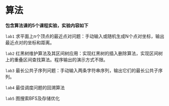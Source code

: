 # 算法

**包含算法课的5个课程实验，实验内容如下**

`lab1` 求平面上n个顶点的最近点对问题：手动输入或随机生成N个点对坐标，输出最近点对的坐标和距离。 

`lab2` 红黑树维护算法及其区间树应用：实现红黑树的插入删除算法，实现区间树上的重叠区间查找算法。程序输出的演示方式不限。

`lab3` 最长公共子序列问题：手动输入两条字符串序列，输出它们的最长公共子序列。 

`lab4` 最佳调度问题的回溯算法

`lab5` 图搜索BFS及存储优化

